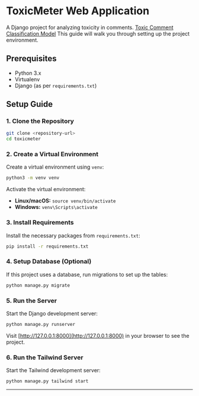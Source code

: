 # ToxicMeter Web Application

A Django project for analyzing toxicity in comments. 
[Toxic Comment Classification Model](https://github.com/Dipesh-Ghimire/Comment-Toxicity-Classification)
This guide will walk you through setting up the project environment.

## Prerequisites

- Python 3.x
- Virtualenv
- Django (as per `requirements.txt`)

## Setup Guide

### 1. Clone the Repository

```bash
git clone <repository-url>
cd toxicmeter
```

### 2. Create a Virtual Environment

Create a virtual environment using `venv`:

```bash
python3 -m venv venv
```

Activate the virtual environment:

- **Linux/macOS:** `source venv/bin/activate`
- **Windows:** `venv\Scripts\activate`

### 3. Install Requirements

Install the necessary packages from `requirements.txt`:

```bash
pip install -r requirements.txt
```

### 4. Setup Database (Optional)

If this project uses a database, run migrations to set up the tables:

```bash
python manage.py migrate
```

### 5. Run the Server

Start the Django development server:

```bash
python manage.py runserver
```

Visit [http://127.0.0.1:8000](http://127.0.0.1:8000) in your browser to see the project.

### 6. Run the Tailwind Server

Start the Tailwind development server:

```bash
python manage.py tailwind start
```
---
